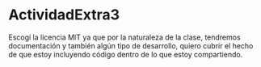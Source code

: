 # ActividadExtra3

Escogí la licencia MIT ya que por la naturaleza de la clase, tendremos documentación y también algún tipo de desarrollo, quiero cubrir el hecho de que estoy incluyendo código dentro de lo que estoy compartiendo.
